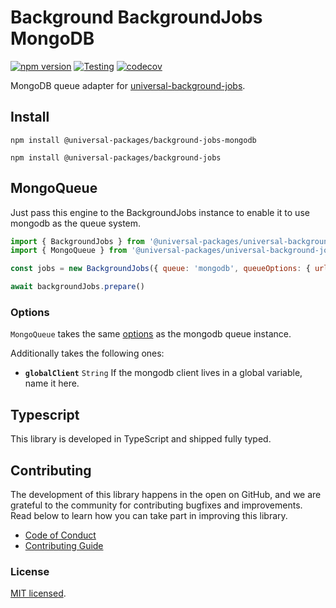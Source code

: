 # Background BackgroundJobs MongoDB

[![npm version](https://badge.fury.io/js/@universal-packages%2Fbackground-jobs-mongodb.svg)](https://www.npmjs.com/package/@universal-packages/background-jobs-mongodb)
[![Testing](https://github.com/universal-packages/universal-background-jobs-mongodb/actions/workflows/testing.yml/badge.svg)](https://github.com/universal-packages/universal-background-jobs-mongodb/actions/workflows/testing.yml)
[![codecov](https://codecov.io/gh/universal-packages/universal-background-jobs-mongodb/branch/main/graph/badge.svg?token=CXPJSN8IGL)](https://codecov.io/gh/universal-packages/universal-background-jobs-mongodb)

MongoDB queue adapter for [universal-background-jobs](https://github.com/universal-packages/universal-background-jobs).

## Install

```shell
npm install @universal-packages/background-jobs-mongodb

npm install @universal-packages/background-jobs
```

## MongoQueue

Just pass this engine to the BackgroundJobs instance to enable it to use mongodb as the queue system.

```js
import { BackgroundJobs } from '@universal-packages/universal-background-jobs'
import { MongoQueue } from '@universal-packages/universal-background-jobs-mongodb'

const jobs = new BackgroundJobs({ queue: 'mongodb', queueOptions: { url: 'mongodb://localhost:27017' } })

await backgroundJobs.prepare()
```

### Options

`MongoQueue` takes the same [options](https://github.com/universal-packages/universal-mongodb-queue?tab=readme-ov-file#options) as the mongodb queue instance.

Additionally takes the following ones:

- **`globalClient`** `String`
  If the mongodb client lives in a global variable, name it here.

## Typescript

This library is developed in TypeScript and shipped fully typed.

## Contributing

The development of this library happens in the open on GitHub, and we are grateful to the community for contributing bugfixes and improvements. Read below to learn how you can take part in improving this library.

- [Code of Conduct](./CODE_OF_CONDUCT.md)
- [Contributing Guide](./CONTRIBUTING.md)

### License

[MIT licensed](./LICENSE).
